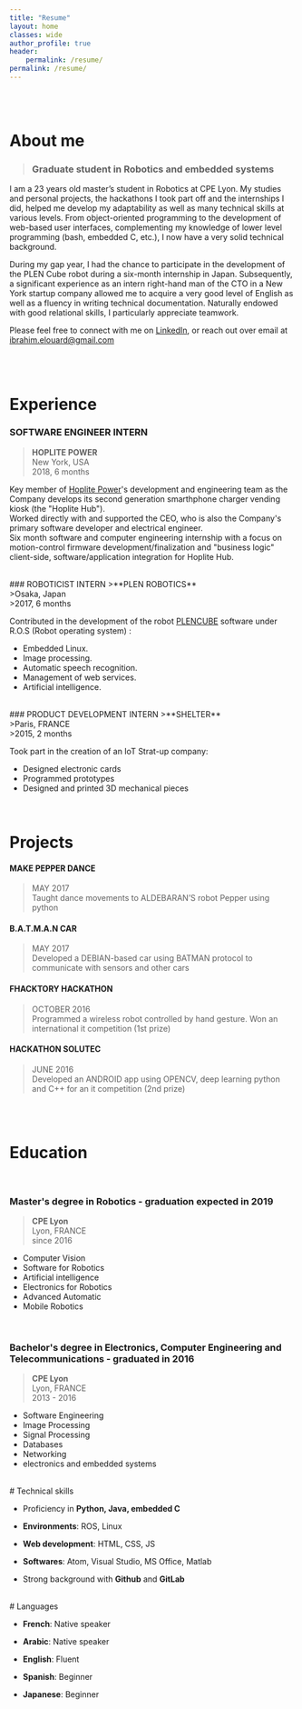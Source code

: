 ```yaml
---
title: "Resume"
layout: home
classes: wide
author_profile: true
header:
    permalink: /resume/
permalink: /resume/
---
```


<br><br>

# About me

>### Graduate student in Robotics and embedded systems

I am a 23 years old master’s student in Robotics at CPE Lyon.
My studies and personal projects, the hackathons I took part off and the internships I did, helped me develop my adaptability as well as many technical skills at various levels. From object-oriented programming to the development of web-based user interfaces, complementing my knowledge of lower level programming (bash, embedded C, etc.), I now have a very solid technical background.

During my gap year, I had the chance to participate in the development of the PLEN Cube robot during a six-month internship in Japan. Subsequently, a significant experience as an intern right-hand man of the CTO in a New York startup company allowed me to acquire a very good level of English as well as a fluency in writing technical documentation. Naturally endowed with good relational skills, I particularly appreciate teamwork.

Please feel free to connect with me on [LinkedIn](https://www.linkedin.com/in/ibrahim-elouard/), or reach out over email at ibrahim.elouard@gmail.com

<br><br>

# Experience

### SOFTWARE ENGINEER INTERN
>**HOPLITE POWER** <br>
>New York, USA<br>
>2018, 6 months<br>

Key member of [Hoplite Power](https://www.hoplitepower.com/)'s development and engineering team as the Company develops its second generation smarthphone charger vending kiosk (the "Hoplite Hub").<br>
Worked directly with and supported the CEO, who is also the Company's primary software developer and electrical engineer. <br>
Six month software and computer engineering internship with a focus on motion-control firmware development/finalization and "business logic" client-side, software/application integration for Hoplite Hub.

<br>
### ROBOTICIST INTERN
>**PLEN ROBOTICS** <br>
>Osaka, Japan<br>
>2017, 6 months<br>

Contributed in the development of the robot [PLENCUBE](https://www.youtube.com/watch?v=-DgGPuUFy6U&t=48s) software under R.O.S (Robot operating system) :
- Embedded Linux.  
- Image processing.
- Automatic speech recognition.
- Management of web services.
- Artificial intelligence.

<br>
### PRODUCT DEVELOPMENT INTERN
>**SHELTER** <br>
>Paris, FRANCE<br>
>2015, 2 months<br>

Took part in the creation of an IoT Strat-up company:
- Designed electronic cards
- Programmed prototypes
- Designed and printed 3D mechanical pieces


<br>

# Projects		

#### MAKE PEPPER DANCE
> MAY 2017 <br>
Taught dance movements to ALDEBARAN’S robot Pepper using python

#### B.A.T.M.A.N CAR
>MAY 2017 <br>
Developed a DEBIAN-based car using BATMAN protocol to communicate with sensors and other cars

#### FHACKTORY HACKATHON   
> OCTOBER 2016 <br>
Programmed a wireless robot controlled by hand gesture. Won an international it competition (1st prize)

#### HACKATHON SOLUTEC      
> JUNE 2016 <br>
Developed an ANDROID app using OPENCV, deep learning python and C++ for an it competition (2nd prize)                                                          
<br>

<br>

# Education

<br>

### Master's degree in Robotics - graduation expected in 2019


>**CPE Lyon** <br>
Lyon, FRANCE<br>
>since 2016<br>

- Computer Vision
-	Software for Robotics
-	Artificial intelligence
-	Electronics for Robotics
- Advanced Automatic
- Mobile Robotics
<br>

### Bachelor's degree in Electronics, Computer Engineering and Telecommunications - graduated in 2016

>**CPE Lyon** <br>
Lyon, FRANCE<br>
2013 - 2016<br>

-	Software Engineering
- Image Processing
- Signal Processing
- Databases
- Networking
- electronics and embedded systems


<br>
# Technical skills

- Proficiency in **Python, Java, embedded C**

- **Environments**: ROS, Linux

- **Web development**: HTML, CSS, JS

- **Softwares**: Atom, Visual Studio, MS Office, Matlab

- Strong background with **Github** and **GitLab**



<br>
# Languages

- **French**: Native speaker

- **Arabic**: Native speaker

- **English**: Fluent

- **Spanish**: Beginner

- **Japanese**: Beginner

<br>
<br>
<br>
